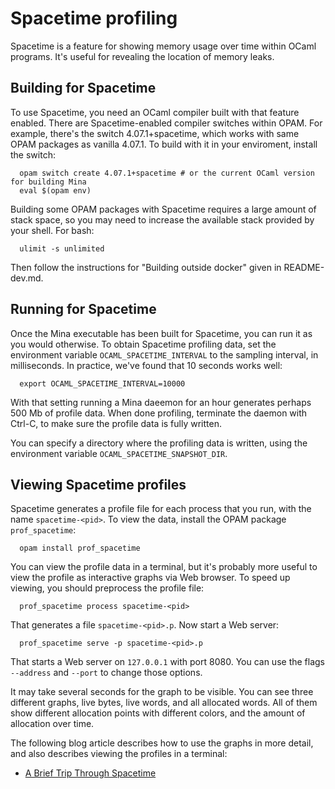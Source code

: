 # Spacetime profiling

Spacetime is a feature for showing memory usage over time within OCaml programs. It's useful
for revealing the location of memory leaks.

## Building for Spacetime

To use Spacetime, you need an OCaml compiler built with that feature enabled. There are
Spacetime-enabled compiler switches within OPAM. For example, there's the switch 
4.07.1+spacetime, which works with same OPAM packages as vanilla 4.07.1. To build
with it in your enviroment, install the switch:

```
  opam switch create 4.07.1+spacetime # or the current OCaml version for building Mina 
  eval $(opam env)
```
Building some OPAM packages with Spacetime requires a large amount of stack space, so you
may need to increase the available stack provided by your shell. For bash:
```
  ulimit -s unlimited
```
Then follow the instructions for "Building outside docker" given in README-dev.md. 

## Running for Spacetime

Once the Mina executable has been built for Spacetime, you can run it as you would otherwise.
To obtain Spacetime profiling data, set the environment variable `OCAML_SPACETIME_INTERVAL`
to the sampling interval, in milliseconds. In practice, we've found that 10 seconds works well:

```
  export OCAML_SPACETIME_INTERVAL=10000
```

With that setting running a Mina daeemon for an hour generates perhaps 500 Mb of profile data.
When done profiling, terminate the daemon with Ctrl-C, to make sure the profile data is fully
written.

You can specify a directory where the profiling data is written, using the environment
variable `OCAML_SPACETIME_SNAPSHOT_DIR`.

## Viewing Spacetime profiles

Spacetime generates a profile file for each process that you run, with the name `spacetime-<pid>`. 
To view the data, install the OPAM package `prof_spacetime`:

```
  opam install prof_spacetime
```

You can view the profile data in a terminal, but it's probably more useful to view the profile
as interactive graphs via Web browser. To speed up viewing, you should preprocess the 
profile file:

```
  prof_spacetime process spacetime-<pid>
```

That generates a file `spacetime-<pid>.p`. Now start a Web server:

```
  prof_spacetime serve -p spacetime-<pid>.p
```

That starts a Web server on `127.0.0.1` with port 8080. You can use the flags `--address` and
`--port` to change those options.

It may take several seconds for the graph to be visible. You can see three different graphs, 
live bytes, live words, and all allocated words. All of them show different allocation points
with different colors, and the amount of allocation over time.

The following blog article describes how to use the graphs in more detail, and also describes
viewing the profiles in a terminal:

* [A Brief Trip Through Spacetime](https://blog.janestreet.com/a-brief-trip-through-spacetime/)
